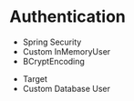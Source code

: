 # Authentication
* Spring Security
* Custom InMemoryUser
* BCryptEncoding
- Target
- Custom Database User 